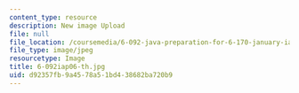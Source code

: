 ```yaml
---
content_type: resource
description: New image Upload
file: null
file_location: /coursemedia/6-092-java-preparation-for-6-170-january-iap-2006/d92357fb9a4578a51bd438682ba720b9_6-092iap06-th.jpg
file_type: image/jpeg
resourcetype: Image
title: 6-092iap06-th.jpg
uid: d92357fb-9a45-78a5-1bd4-38682ba720b9
---
```

